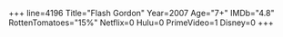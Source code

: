 +++
line=4196
Title="Flash Gordon"
Year=2007
Age="7+"
IMDb="4.8"
RottenTomatoes="15%"
Netflix=0
Hulu=0
PrimeVideo=1
Disney=0
+++

